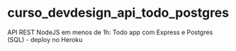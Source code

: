 # curso_devdesign_api_todo_postgres
API REST NodeJS em menos de 1h: Todo app com Express e Postgres (SQL) - deploy no Heroku
